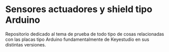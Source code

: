 # Sensores actuadores y shield tipo Arduino
Repositorio dedicado al tema de prueba de todo tipo de cosas relacionadas con las placas tipo Arduino fundamentalmente de Keyestudio en sus distintas versiones.
